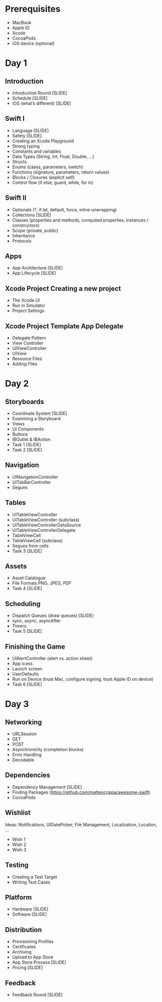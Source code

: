 # Prerequisites 
- MacBook
- Apple ID
- Xcode
- CocoaPods
- iOS device (optional)

# Day 1

## Introduction
- Introduction Round [SLIDE]
- Schedule [SLIDE]
- iOS (what’s different) [SLIDE]

## Swift I 
- Language [SLIDE]
- Safety [SLIDE]
- Creating an Xcode Playground
- Strong typing
- Constants and variables
- Data Types (String, Int, Float, Double, ...)
- Structs
- Enums (cases, parameters, switch)
- Functions (signature, parameters, return values)
- Blocks / Closures (explicit self)
- Control flow (if else, guard, while, for in)

## Swift II
- Optionals (?, if let, default, force, inline unwrapping)
- Collections [SLIDE]
- Classes (properties and methods, computed properties, instances / constructors)
- Scope (private, public)
- Inheritance
- Protocols

## Apps 
- App Architecture [SLIDE]
- App Lifecycle [SLIDE]

## Xcode Project Creating a new project  
- The Xcode UI
- Run in Simulator
- Project Settings

## Xcode Project Template App Delegate   
- Delegate Pattern
- View Controller
- UIViewController
- UIView
- Resource Files
- Adding Files

# Day 2

## Storyboards 
- Coordinate System [SLIDE]
- Examining a Storyboard
- Views
- UI Components
- Buttons
- IBOutlet & IBAction
- Task 1 [SLIDE]
- Task 2 [SLIDE]

## Navigation
- UINavigationController
- UITabBarController
- Segues

## Tables
- UITableViewController  
- UITableViewController (subclass)
- UITableViewControllerDataSource
- UITableViewControllerDelegate
- TableViewCell
- TableViewCell (subclass)
- Segues from cells
- Task 3 [SLIDE]

## Assets 
- Asset Catalogue  
- File Formats  PNG, JPEG, PDF
- Task 4 [SLIDE]

## Scheduling
- Dispatch Queues (draw queues) [SLIDE]
- sync, async, asyncAfter  
- Timers
- Task 5 [SLIDE]

## Finishing the Game 
- UIAlertController (alert vs. action sheet)
- App icons
- Launch screen
- UserDefaults
- Run on Device (trust Mac, configure signing, trust Apple ID on device)
- Task 6 [SLIDE]

# Day 3

## Networking 
- URLSession
- GET
- POST
- Asynchronicity (completion blocks)
- Error Handling
- Decodable

## Dependencies
- Dependency Management [SLIDE]
- Finding Packages (https://github.com/matteocrippa/awesome-swift)
- CocoaPods

## Wishlist 
Ideas: Notifications, UIDatePicker, File Management, Localization, Location, ...

- Wish 1
- Wish 2
- Wish 3

## Testing 
- Creating a Test Target
- Writing Test Cases

## Platform 
- Hardware [SLIDE]
- Software [SLIDE]

## Distribution 
- Provisioning Profiles
- Certificates
- Archiving
- Upload to App Store
- App Store Process [SLIDE]
- Pricing [SLIDE]

## Feedback 
- Feedback Round [SLIDE]
